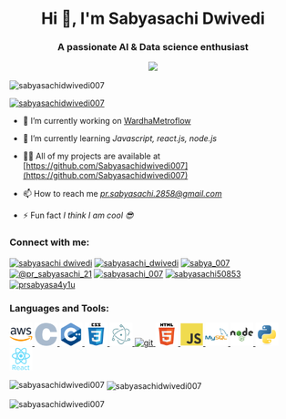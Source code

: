 <h1 align="center">Hi 👋, I'm Sabyasachi Dwivedi</h1>
<h3 align="center">A passionate AI & Data science enthusiast</h3>

<!-- Hacker Cat GIF -->
<p align="center">
  <img src="https://media.giphy.com/media/JIX9t2j0ZTN9S/giphy.gif" width="90"/>
</p>

<p align="left"> <img src="https://komarev.com/ghpvc/?username=sabyasachidwivedi007&label=Profile%20views&color=0e75b6&style=flat" alt="sabyasachidwivedi007" /> </p>

<p align="left"> <a href="https://github.com/ryo-ma/github-profile-trophy"><img src="https://github-profile-trophy.vercel.app/?username=sabyasachidwivedi007" alt="sabyasachidwivedi007" /></a> </p>

- 🔭 I’m currently working on [WardhaMetroflow](https://github.com/GSSoC-Flow/WardhaMetroFLow)

- 🌱 I’m currently learning *Javascript, react.js, node.js*

- 👨‍💻 All of my projects are available at [https://github.com/Sabyasachidwivedi007](https://github.com/Sabyasachidwivedi007)

- 📫 How to reach me *pr.sabyasachi.2858@gmail.com*

- ⚡ Fun fact *I think I am cool 😎*

<h3 align="left">Connect with me:</h3>
<p align="left">
<a href="https://linkedin.com/in/sabyasachi dwivedi" target="blank"><img align="center" src="https://raw.githubusercontent.com/rahuldkjain/github-profile-readme-generator/master/src/images/icons/Social/linked-in-alt.svg" alt="sabyasachi dwivedi" height="30" width="40" /></a>
<a href="https://instagram.com/sabyasachi_dwivedi" target="blank"><img align="center" src="https://raw.githubusercontent.com/rahuldkjain/github-profile-readme-generator/master/src/images/icons/Social/instagram.svg" alt="sabyasachi_dwivedi" height="30" width="40" /></a>
<a href="https://www.codechef.com/users/sabya_007" target="blank"><img align="center" src="https://cdn.jsdelivr.net/npm/simple-icons@3.1.0/icons/codechef.svg" alt="sabya_007" height="30" width="40" /></a>
<a href="https://www.hackerrank.com/@pr_sabyasachi_21" target="blank"><img align="center" src="https://raw.githubusercontent.com/rahuldkjain/github-profile-readme-generator/master/src/images/icons/Social/hackerrank.svg" alt="@pr_sabyasachi_21" height="30" width="40" /></a>
<a href="https://codeforces.com/profile/sabyasachi_007" target="blank"><img align="center" src="https://raw.githubusercontent.com/rahuldkjain/github-profile-readme-generator/master/src/images/icons/Social/codeforces.svg" alt="sabyasachi_007" height="30" width="40" /></a>
<a href="https://www.leetcode.com/sabyasachi50853" target="blank"><img align="center" src="https://raw.githubusercontent.com/rahuldkjain/github-profile-readme-generator/master/src/images/icons/Social/leet-code.svg" alt="sabyasachi50853" height="30" width="40" /></a>
<a href="https://auth.geeksforgeeks.org/user/prsabyasa4y1u" target="blank"><img align="center" src="https://raw.githubusercontent.com/rahuldkjain/github-profile-readme-generator/master/src/images/icons/Social/geeks-for-geeks.svg" alt="prsabyasa4y1u" height="30" width="40" /></a>
</p>

<h3 align="left">Languages and Tools:</h3>
<p align="left"> <a href="https://aws.amazon.com" target="_blank" rel="noreferrer"> <img src="https://raw.githubusercontent.com/devicons/devicon/master/icons/amazonwebservices/amazonwebservices-original-wordmark.svg" alt="aws" width="40" height="40"/> </a> <a href="https://www.cprogramming.com/" target="_blank" rel="noreferrer"> <img src="https://raw.githubusercontent.com/devicons/devicon/master/icons/c/c-original.svg" alt="c" width="40" height="40"/> </a> <a href="https://www.w3schools.com/cpp/" target="_blank" rel="noreferrer"> <img src="https://raw.githubusercontent.com/devicons/devicon/master/icons/cplusplus/cplusplus-original.svg" alt="cplusplus" width="40" height="40"/> </a> <a href="https://www.w3schools.com/css/" target="_blank" rel="noreferrer"> <img src="https://raw.githubusercontent.com/devicons/devicon/master/icons/css3/css3-original-wordmark.svg" alt="css3" width="40" height="40"/> </a> <a href="https://www.electronjs.org" target="_blank" rel="noreferrer"> <img src="https://raw.githubusercontent.com/devicons/devicon/master/icons/electron/electron-original.svg" alt="electron" width="40" height="40"/> </a> <a href="https://git-scm.com/" target="_blank" rel="noreferrer"> <img src="https://www.vectorlogo.zone/logos/git-scm/git-scm-icon.svg" alt="git" width="40" height="40"/> </a> <a href="https://www.w3.org/html/" target="_blank" rel="noreferrer"> <img src="https://raw.githubusercontent.com/devicons/devicon/master/icons/html5/html5-original-wordmark.svg" alt="html5" width="40" height="40"/> </a> <a href="https://developer.mozilla.org/en-US/docs/Web/JavaScript" target="_blank" rel="noreferrer"> <img src="https://raw.githubusercontent.com/devicons/devicon/master/icons/javascript/javascript-original.svg" alt="javascript" width="40" height="40"/> </a> <a href="https://www.mysql.com/" target="_blank" rel="noreferrer"> <img src="https://raw.githubusercontent.com/devicons/devicon/master/icons/mysql/mysql-original-wordmark.svg" alt="mysql" width="40" height="40"/> </a> <a href="https://nodejs.org" target="_blank" rel="noreferrer"> <img src="https://raw.githubusercontent.com/devicons/devicon/master/icons/nodejs/nodejs-original-wordmark.svg" alt="nodejs" width="40" height="40"/> </a> <a href="https://www.python.org" target="_blank" rel="noreferrer"> <img src="https://raw.githubusercontent.com/devicons/devicon/master/icons/python/python-original.svg" alt="python" width="40" height="40"/> </a> <a href="https://reactjs.org/" target="_blank" rel="noreferrer"> <img src="https://raw.githubusercontent.com/devicons/devicon/master/icons/react/react-original-wordmark.svg" alt="react" width="40" height="40"/> </a> </p>

<p><img align="left" src="https://github-readme-stats.vercel.app/api/top-langs?username=sabyasachidwivedi007&show_icons=true&locale=en&layout=compact" alt="sabyasachidwivedi007" /></p>

<p>&nbsp;<img align="center" src="https://github-readme-stats.vercel.app/api?username=sabyasachidwivedi007&show_icons=true&locale=en" alt="sabyasachidwivedi007" /></p>

<p><img align="center" src="https://github-readme-streak-stats.herokuapp.com/?user=sabyasachidwivedi007&" alt="sabyasachidwivedi007" /></p>
